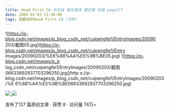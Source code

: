 ```yaml
---
title: Head First C# 中文版 图文皆译 第五章 封装 page177
date: 2009-02-03 21:36:00
tags: 我翻译的Head First C#（习作）
---
```

![https://p-blog.csdn.net/images/p_blog_csdn_net/cuipengfei1/EntryImages/20090
203/截图05.jpg](https://p-blog.csdn.net/images/p_blog_csdn_net/cuipengfei1/Entry
Images/20090203/%E6%88%AA%E5%9B%BE05.jpg) ![https://p-blog.csdn.net/images/p_b
log_csdn_net/cuipengfei1/EntryImages/20090203/截图06633692937703296250.jpg](http
s://p-blog.csdn.net/images/p_blog_csdn_net/cuipengfei1/EntryImages/20090203/%E
6%88%AA%E5%9B%BE06633692937703296250.jpg)



[ ![](https://profile.csdnimg.cn/5/2/5/3_cuipengfei1)
![](https://g.csdnimg.cn/static/user-reg-year/1x/11.png)
](https://blog.csdn.net/cuipengfei1)



发布了127 篇原创文章  ·  获赞 8  ·  访问量 74万+

